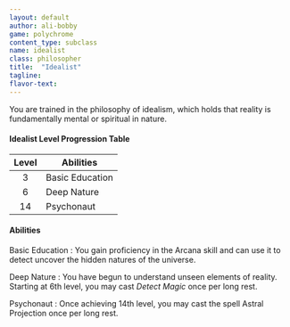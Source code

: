 ```yaml
---
layout: default
author: ali-bobby
game: polychrome
content_type: subclass
name: idealist
class: philosopher
title:  "Idealist"
tagline:
flavor-text:
---
```


You are trained in the philosophy of idealism, which holds that reality is fundamentally mental or spiritual in nature.

#### Idealist Level Progression Table

|Level  |	Abilities       |
|:-----:|-----------------|
|3      |	Basic Education |
|6      |	Deep Nature     |
|14     |	Psychonaut      |

#### Abilities
Basic Education
: You gain proficiency in the Arcana skill and can use it to detect uncover the hidden natures of the universe.

Deep Nature
: You have begun to understand unseen elements of reality. Starting at 6th level, you may cast *Detect Magic* once per long rest.

Psychonaut
: Once achieving 14th level, you may cast the spell Astral Projection once per long rest.

